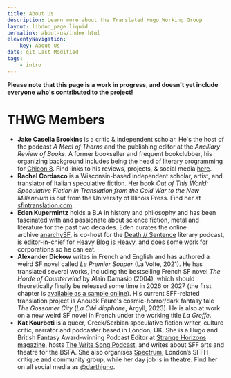 ```yaml
---
title: About Us
description: Learn more about the Translated Hugo Working Group
layout: libdoc_page.liquid
permalink: about-us/index.html
eleventyNavigation:
    key: About Us
date: git Last Modified
tags:
    - intro
---
```


**Please note that this page is a work in progress, and doesn't yet include everyone who's contributed to the project!**

# THWG Members

* **Jake Casella Brookins** is a critic & independent scholar. He's the host of the podcast _A Meal of Thorns_ and the publishing editor at the _Ancillary Review of Books_. A former bookseller and frequent bookclubber, his organizing background includes being the head of literary programming for [Chicon 8](https://chicon.org/). Find links to his reviews, projects, & social media [here](https://linktr.ee/jakecasellabrookins).
* **Rachel Cordasco** is a Wisconsin-based independent scholar, artist, and translator of Italian speculative fiction. Her book _Out of This World: Speculative Fiction in Translation from the Cold War to the New Millennium_ is out from the University of Illinois Press. Find her at [sfintranslation.com](http://sfintranslation.com/).
* **Eden Kupermintz** holds a B.A in history and philosophy and has been fascinated with and passionate about science fiction, metal and literature for the past two decades. Eden curates the online archive [anarchySF](https://www.anarchysf.com/), is co-host for the [Death // Sentence](https://soundcloud.com/death-sentence-pod) literary podcast, is editor-in-chief for [Heavy Blog is Heavy](http://www.heavyblogisheavy.com/), and does some work for corporations so he can eat.
* **Alexander Dickow** writes in French and English and has authored a weird SF novel called *Le Premier Souper* (La Volte, 2021). He has translated several works, including the bestselling French SF novel *The Horde of Counterwind* by Alain Damasio (2004), which should theoretically finally be released some time in 2026 or 2027 (the first chapter is [available as a sample online](https://static1.squarespace.com/static/5a68a5a4cf81e073e471d1ac/t/5dee803e1704ea19203e5955/1575911488049/The+Horde+of+Counterwind-translation-sample.pdf)). His current SFF-related translation project is Anouck Faure's cosmic-horror/dark fantasy tale *The Gossamer City* (*La Cité diaphane*, Argyll, 2023). He is also at work on a new weird SF novel in French under the working title *La Greffe*.
* **Kat Kourbeti** is a queer, Greek/Serbian speculative fiction writer, culture critic, narrator and podcaster based in London, UK. She is a Hugo and British Fantasy Award-winning Podcast Editor at [Strange Horizons magazine](http://strangehorizons.com/), hosts [The Write Song Podcast](https://thewritesong.co.uk/), and writes about SFF arts and theatre for the BSFA. She also organises [Spectrum](https://spectrumwriters.com/), London’s SFFH critique and community group, while her day job is in theatre. Find her on all social media as [@darthjuno](https://linktr.ee/darthjuno).
 
